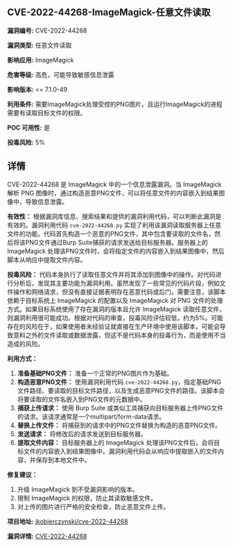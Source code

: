 ## CVE-2022-44268-ImageMagick-任意文件读取

**漏洞编号:** CVE-2022-44268

**漏洞类型:** 任意文件读取

**影响应用:** ImageMagick

**危害等级:** 高危，可能导致敏感信息泄露

**影响版本:** <= 7.1.0-49

**利用条件:** 需要ImageMagick处理受控的PNG图片，且运行ImageMagick的进程需要有读取目标文件的权限。

**POC 可用性:** 是

**投毒风险:** 5%

## 详情

CVE-2022-44268 是 ImageMagick 中的一个信息泄露漏洞。当 ImageMagick 解析 PNG 图像时，通过构造恶意PNG文件，可以将任意文件的内容嵌入到结果图像中，导致信息泄露。

**有效性：**
根据漏洞库信息、搜索结果和提供的漏洞利用代码，可以判断此漏洞是有效的。漏洞利用代码 `cve-2022-44268.py` 实现了利用该漏洞读取服务器上任意文件的功能。代码首先构造一个恶意的PNG文件，其中包含要读取的文件名，然后将该PNG文件通过Burp Suite捕获的请求发送给目标服务器。服务器上的 ImageMagick 处理该PNG文件时，会将指定文件的内容嵌入到结果图像中，然后脚本从响应中提取文件内容。

**投毒风险：**
代码本身执行了读取任意文件并将其添加到图像中的操作。对代码进行分析后，发现其主要功能为漏洞利用。虽然发现了一些常见的代码片段，例如文件操作和网络请求，但没有直接证据表明存在恶意代码或后门。需要注意，该脚本依赖于目标系统上 ImageMagick 的配置以及 ImageMagick 对 PNG 文件的处理方式。如果目标系统使用了存在漏洞的版本且允许 ImageMagick 读取任意文件，则漏洞利用很可能成功。根据对代码的审查，投毒风险评估较低，约为5%。可能存在的风险在于，如果使用者未经验证就直接在生产环境中使用该脚本，可能会导致意料之外的文件读取或数据泄露，但这不是代码本身的投毒行为，而是使用不当造成的风险。

**利用方式：**
1.  **准备基础PNG文件：** 准备一个正常的PNG图片作为基础。
2.  **构造恶意PNG文件：** 使用漏洞利用代码 `cve-2022-44268.py`，指定基础PNG文件路径、要读取的目标文件路径，以及生成恶意PNG文件的路径。该脚本会将要读取的文件名嵌入到PNG文件的元数据中。
3.  **捕获上传请求：** 使用 Burp Suite 或类似工具捕获向目标服务器上传PNG文件的请求。该请求通常是一个multipart/form-data请求。
4.  **替换上传文件：** 将捕获到的请求中的PNG文件替换为构造的恶意PNG文件。
5.  **发送请求：** 将修改后的请求发送到目标服务器。
6.  **提取文件内容：** 目标服务器上的 ImageMagick 处理该PNG文件后，会将目标文件的内容嵌入到结果图像中。漏洞利用代码会从响应中提取嵌入的文件内容，并保存到本地文件中。

**修复建议：**
1.  升级 ImageMagick 到不受漏洞影响的版本。
2.  限制 ImageMagick 的权限，防止其读取敏感文件。
3.  对上传的图片进行严格的安全检查，防止恶意文件上传。

**项目地址:** [jkobierczynski/cve-2022-44268](https://github.com/jkobierczynski/cve-2022-44268)

**漏洞详情:** [CVE-2022-44268](https://nvd.nist.gov/vuln/detail/CVE-2022-44268)